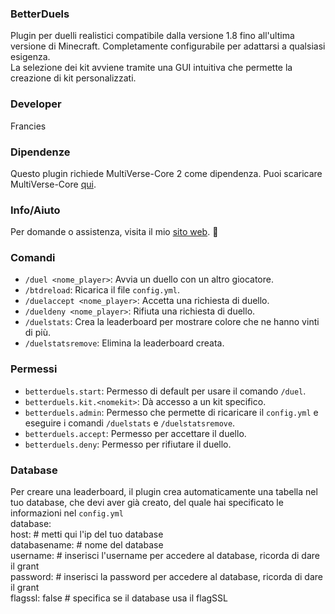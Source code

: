 ### BetterDuels
Plugin per duelli realistici compatibile dalla versione 1.8 fino all'ultima versione di Minecraft.
Completamente configurabile per adattarsi a qualsiasi esigenza.  
La selezione dei kit avviene tramite una GUI intuitiva che permette la creazione di kit personalizzati.

### Developer
Francies

### Dipendenze
Questo plugin richiede MultiVerse-Core 2 come dipendenza.
Puoi scaricare MultiVerse-Core [qui](https://dev.bukkit.org/projects/multiverse-core).

### Info/Aiuto
Per domande o assistenza, visita il mio [sito web](https://franciesdev.it). :dizzy:

### Comandi
- `/duel <nome_player>`: Avvia un duello con un altro giocatore.
- `/btdreload`: Ricarica il file `config.yml`.
- `/duelaccept <nome_player>`: Accetta una richiesta di duello.
- `/dueldeny <nome_player>`: Rifiuta una richiesta di duello.
- `/duelstats`: Crea la leaderboard per mostrare colore che ne hanno vinti di più.
- `/duelstatsremove`: Elimina la leaderboard creata.

### Permessi
- `betterduels.start`: Permesso di default per usare il comando `/duel`.
- `betterduels.kit.<nomekit>`: Dà accesso a un kit specifico.
- `betterduels.admin`: Permesso che permette di ricaricare il `config.yml` e eseguire i comandi `/duelstats` e `/duelstatsremove`.
- `betterduels.accept`: Permesso per accettare il duello.
- `betterduels.deny`: Permesso per rifiutare il duello.

### Database
Per creare una leaderboard, il plugin crea automaticamente una tabella
nel tuo database, che devi aver già creato, del quale hai specificato le informazioni nel `config.yml`  
database:  
 host: # metti qui l'ip del tuo database  
 databasename: # nome del database  
 username: # inserisci l'username per accedere al database, ricorda di dare il grant  
 password: # inserisci la password per accedere al database, ricorda di dare il grant  
 flagssl: false # specifica se il database usa il flagSSL
